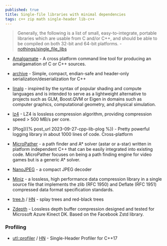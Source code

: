 ```yaml
---
published: true
title: Single-file libraries with minimal dependencies
tags: c++ zip math single-header lib-c++
---
```

> Generally, the following is a list of small, easy-to-integrate, portable libraries which are usable from C and/or C++, and should be able to be compiled on both 32-bit and 64-bit platforms. - [nothings/single_file_libs](https://github.com/nothings/single_file_libs)

- [Amalgamate](https://github.com/vinniefalco/Amalgamate) - A cross platform command line tool for producing an amalgamation of C or C++ sources.


- [archive](https://github.com/voidah/archive) - Simple, compact, endian-safe and header-only serialization/deserialization for C++

- [linalg](https://github.com/sgorsten/linalg#matrices) - inspired by the syntax of popular shading and compute languages and is intended to serve as a lightweight alternative to projects such as GLM, Boost.QVM or Eigen in domains such as computer graphics, computational geometry, and physical simulation.

- [lz4](https://github.com/lz4/lz4) - LZ4 is lossless compression algorithm, providing compression speed > 500 MB/s per core.

- [Plog]({% post_url 2023-09-27-cpp-lib-plog %}) - Pretty powerful logging library in about 1000 lines of code. Cross-platform

- [MicroPather](http://www.grinninglizard.com/MicroPather/) - a path finder and A* solver (astar or a-star) written in platform independent C++ that can be easily integrated into existing code. MicroPather focuses on being a path finding engine for video games but is a generic A* solver.

- [NanoJPEG](https://keyj.emphy.de/nanojpeg/) - a compact JPEG decoder


- [Miniz](https://github.com/richgel999/miniz) - a lossless, high performance data compression library in a single source file that implements the zlib (RFC 1950) and Deflate (RFC 1951) compressed data format specification standards.

- [tree.h](https://github.com/openbsd/src/blob/c1d6f13173b788e34852a303bda0c5a53861979e/sys/sys/tree.h) / [HN](https://news.ycombinator.com/item?id=26746674) - splay trees and red-black trees

- [Zdepth](https://github.com/catid/Zdepth) - Lossless depth buffer compression designed and tested for Microsoft Azure Kinect DK. Based on the Facebook Zstd library.

### Profiling

- [utl::profiler](https://github.com/DmitriBogdanov/UTL/blob/master/docs/module_profiler.md#utlprofiler) / [HN](https://news.ycombinator.com/item?id=43680477) - Single-Header Profiler for C++17 
